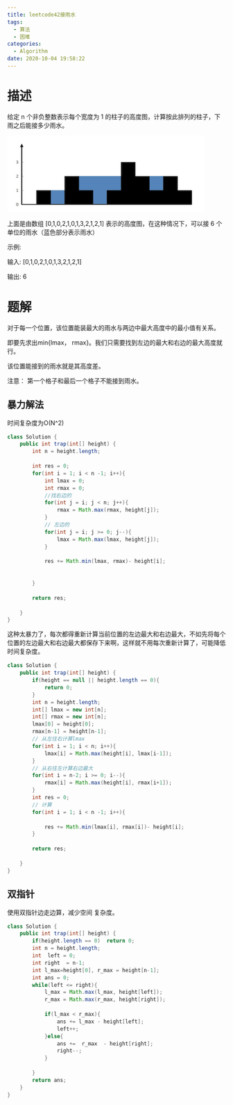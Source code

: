 ```yaml
---
title: leetcode42接雨水
tags:
  - 算法
  - 困难
categories:
  - Algorithm
date: 2020-10-04 19:58:22
---
```



# 描述

给定 n 个非负整数表示每个宽度为 1 的柱子的高度图，计算按此排列的柱子，下雨之后能接多少雨水。

![1601803740558](leetcode42接雨水\1601803740558.png)

上面是由数组 [0,1,0,2,1,0,1,3,2,1,2,1] 表示的高度图，在这种情况下，可以接 6 个单位的雨水（蓝色部分表示雨水）

示例:

输入: [0,1,0,2,1,0,1,3,2,1,2,1]

输出: 6

# 题解

对于每一个位置，该位置能装最大的雨水与两边中最大高度中的最小值有关系。

即要先求出min{lmax， rmax}。我们只需要找到左边的最大和右边的最大高度就行。

该位置能接到的雨水就是其高度差。

注意： 第一个格子和最后一个格子不能接到雨水。

## 暴力解法

时间复杂度为O(N^2)

```java
class Solution {
    public int trap(int[] height) {
        int n = height.length;
        
        int res = 0;
        for(int i = 1; i < n -1; i++){
            int lmax = 0;
            int rmax = 0;
            //找右边的
            for(int j = i; j < n; j++){
                rmax = Math.max(rmax, height[j]);
            }
            // 左边的
            for(int j = i; j >= 0; j--){
                lmax = Math.max(lmax, height[j]);
            }

            res += Math.min(lmax, rmax)- height[i];


        }

        return res;

    }
}
```

这种太暴力了，每次都得重新计算当前位置的左边最大和右边最大，不如先将每个位置的左边最大和右边最大都保存下来啊，这样就不用每次重新计算了，可能降低时间复杂度。

```java
class Solution {
    public int trap(int[] height) {
        if(height == null || height.length == 0){
            return 0;
        }
        int n = height.length;
        int[] lmax = new int[n];
        int[] rmax = new int[n];
        lmax[0] = height[0];
        rmax[n-1] = height[n-1];
        // 从左往右计算lmax
        for(int i = 1; i < n; i++){
            lmax[i] = Math.max(height[i], lmax[i-1]);
        }
        // 从右往左计算右边最大
        for(int i = n-2; i >= 0; i--){
            rmax[i] = Math.max(height[i], rmax[i+1]);
        }
        int res = 0;
        // 计算
        for(int i = 1; i < n -1; i++){

            res += Math.min(lmax[i], rmax[i])- height[i];
        }

        return res;

    }
}
```



## 双指针

使用双指针边走边算，减少空间 复杂度。

```java
class Solution {
    public int trap(int[] height) {
        if(height.length == 0)  return 0;
        int n = height.length;
        int  left = 0;
        int right  = n-1;
        int l_max=height[0], r_max = height[n-1];
        int ans = 0;
        while(left <= right){
            l_max = Math.max(l_max, height[left]);
            r_max = Math.max(r_max, height[right]);

            if(l_max < r_max){
                ans += l_max - height[left];
                left++;
            }else{
                ans +=  r_max  - height[right];     
                right--;
            }
        
        }
        return ans;
    }
}
```

